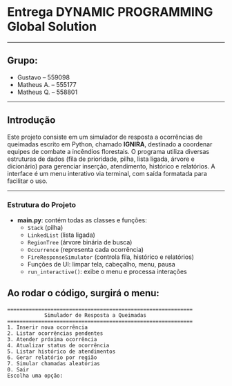 # Entrega DYNAMIC PROGRAMMING Global Solution
---

## Grupo:
- Gustavo – 559098  
- Matheus A. – 555177  
- Matheus Q. – 558801  

---

## Introdução

Este projeto consiste em um simulador de resposta a ocorrências de queimadas escrito em Python, chamado **IGNIRA**, destinado a coordenar equipes de combate a incêndios florestais. O programa utiliza diversas estruturas de dados (fila de prioridade, pilha, lista ligada, árvore e dicionário) para gerenciar inserção, atendimento, histórico e relatórios. A interface é um menu interativo via terminal, com saída formatada para facilitar o uso.

---

### Estrutura do Projeto

- **main.py**: contém todas as classes e funções:
  - `Stack` (pilha)  
  - `LinkedList` (lista ligada)  
  - `RegionTree` (árvore binária de busca)  
  - `Occurrence` (representa cada ocorrência)  
  - `FireResponseSimulator` (controla fila, histórico e relatórios)  
  - Funções de UI: limpar tela, cabeçalho, menu, pausa  
  - `run_interactive()`: exibe o menu e processa interações

## Ao rodar o código, surgirá o menu:

    ============================================================
                Simulador de Resposta a Queimadas               
    ============================================================
    1. Inserir nova ocorrência
    2. Listar ocorrências pendentes
    3. Atender próxima ocorrência
    4. Atualizar status de ocorrência
    5. Listar histórico de atendimentos
    6. Gerar relatório por região
    7. Simular chamadas aleatórias
    0. Sair
    Escolha uma opção:

